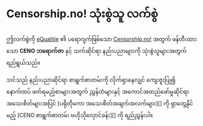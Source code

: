 # Censorship.no! သုံးစွဲသူ လက်စွဲ

ဤလက်စွဲကို [eQualitie][] ၏ ပရောဂျက်ဖြစ်သော [Censorship.no!][] အတွက် ဖန်တီးထားသော **CENO ဘရောက်ဇာ** နှင့် သက်ဆိုင်ရာ နည်းပညာများကို သုံးစွဲသူများအတွက် ရည်ရွယ်သည်။

သင်သည် နည်းပညာဆိုင်ရာ စာရွက်စာတမ်းကို လိုက်ရှာနေလျှင် ကျေးဇူးပြု၍ နောက်ထပ် ဖတ်ရမည့်စာများအတွက် ညွှန်တံများနှင့် အကောင်အထည်ဖော်မှုဆိုင်ရာ အသေးစိတ်များအပြင် [ပရိုတိုကော အသေးစိတ်အချက်အလက်များ][] ကို ရှာတွေ့နိုင်မည့် [CENO စာရွက်စာတမ်း ဗဟိုသိုလှောင်ခန်း][] ကို ရည်ညွှန်းပါ။

[Censorship.no!]: https://censorship.no/
[eQualitie]: https://equalit.ie/
[CENO documentation repository]: https://github.com/censorship-no/ceno-docs/
[protocol specifications]: https://github.com/equalitie/ouinet/blob/master/doc/ouinet-network-whitepaper.md
